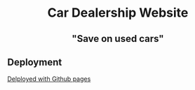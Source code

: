 <h1 align="center">Car Dealership Website</h1>
<h2 align="center">"Save on used cars"</h2>

<h2>Deployment</h2>
<a href="https://bykutom.github.io/Car-sales-website/">Delployed with Github pages</a>
